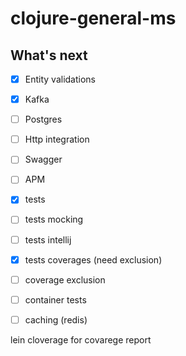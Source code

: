 # clojure-general-ms

## What's next

- [x] Entity validations
- [x] Kafka
- [ ] Postgres
- [ ] Http integration
- [ ] Swagger
- [ ] APM
- [x] tests 
- [ ] tests mocking
- [ ] tests intellij 
- [x] tests coverages (need exclusion)
- [ ] coverage exclusion
- [ ] container tests
- [ ] caching (redis)


lein cloverage for covarege report
